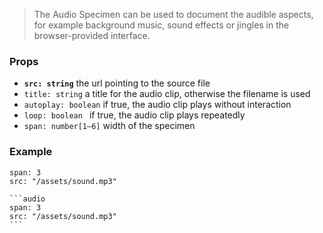 > The Audio Specimen can be used to document the audible aspects, for example background music, sound effects or jingles in the browser-provided interface.

### Props

- __`src: string`__ the url pointing to the source file
- `title: string` a title for the audio clip, otherwise the filename is used
- `autoplay: boolean` if true, the audio clip plays without interaction
- `loop: boolean ` if true, the audio clip plays repeatedly
- `span: number[1–6]` width of the specimen

### Example

```audio
span: 3
src: "/assets/sound.mp3"
```

````code
```audio
span: 3
src: "/assets/sound.mp3"
```
````
